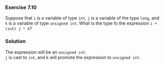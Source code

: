 ### Exercise 7.10
Suppose that `i` is a variable of type `int`, `j` is a variable of the type `long`, and `k` is a variable of type `unsigned int`. What is the type fo the expression `i + (int) j * k`?
### Solution
The expression will be an `unsigned int`.   
`j` is cast to `int`, and k will promote the expression to `unsigned int`.
